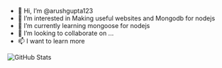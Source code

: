 - 👋 Hi, I’m @arushgupta123
- 👀 I’m interested in Making useful websites and Mongodb for nodejs
- 🌱 I’m currently learning mongoose for nodejs
- 💞️ I’m looking to collaborate on ...
- 📫 I want to learn more

<!---
arushgupta123/arushgupta123 is a ✨ special ✨ repository because its `README.md` (this file) appears on your GitHub profile.
You can click the Preview link to take a look at your changes.
--->

![GitHub Stats](https://github-readme-stats.vercel.app/api?username=arushgupta123&theme=radical)


